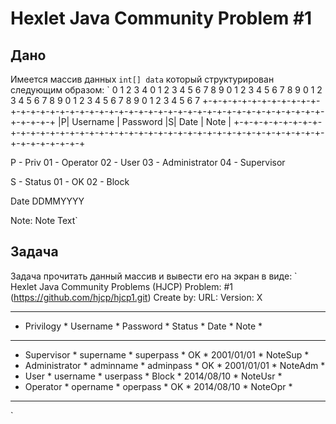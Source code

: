 # Hexlet Java Community Problem #1
## Дано
Имеется массив данных `int[] data` который структурирован следующим образом:
 ` 0                   1                   2                   3                   4
   0 1 2 3 4 5 6 7 8 9 0 1 2 3 4 5 6 7 8 9 0 1 2 3 4 5 6 7 8 9 0 1 2 3 4 5 6 7 8 9 0 1 2 3 4 5 6 7
  +-+-+-+-+-+-+-+-+-+-+-+-+-+-+-+-+-+-+-+-+-+-+-+-+-+-+-+-+-+-+-+-+-+-+-+-+-+-+-+-+-+-+-+-+-+-+-+-+
  |P|            Username         |            Password           |S|     Date      | Note        |
  +-+-+-+-+-+-+-+-+-+-+-+-+-+-+-+-+-+-+-+-+-+-+-+-+-+-+-+-+-+-+-+-+-+-+-+-+-+-+-+-+-+-+-+-+-+-+-+-+
  
  P - Priv
  01 - Operator
  02 - User
  03 - Administrator
  04 - Supervisor
  
  S - Status
  01 - OK
  02 - Block
  
  Date
  DDMMYYYY
  
  Note:
  Note Text`
  
## Задача
Задача прочитать данный массив и вывести его на экран в виде:
`      Hexlet Java Community Problems (HJCP)
       Problem: #1 (https://github.com/hjcp/hjcp1.git)
       Create by: <Author>
       URL: <URL Github>
       Version: X
 
 **********************************************************************************
 * Privilogy     * Username      * Password       * Status * Date       * Note    *
 **********************************************************************************
 * Supervisor    * supername     * superpass      * OK     * 2001/01/01 * NoteSup *
 * Administrator * adminname     * adminpass      * OK     * 2001/01/01 * NoteAdm *
 * User          * username      * userpass       * Block  * 2014/08/10 * NoteUsr *
 * Operator      * opername      * operpass       * OK     * 2014/08/10 * NoteOpr *
 **********************************************************************************
 `
 
